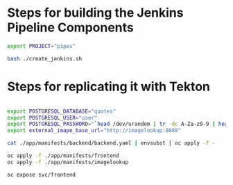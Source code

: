 # Steps for building the Jenkins Pipeline Components

```bash
export PROJECT="pipes"

bash ./create_jenkins.sh
```

# Steps for replicating it with Tekton

```bash

export POSTGRESQL_DATABASE="quotes"
export POSTGRESQL_USER="user"
export POSTGRESQL_PASSWORD="`head /dev/urandom | tr -dc A-Za-z0-9 | head -c 13 ; echo ''`"
export external_imape_base_url="http://imagelookup:8080"

cat ./app/manifests/backend/backend.yaml | envsubst | oc apply -f -

oc apply -f ./app/manifests/frontend
oc apply -f ./app/manifests/imagelookup

oc expose svc/frontend

```
